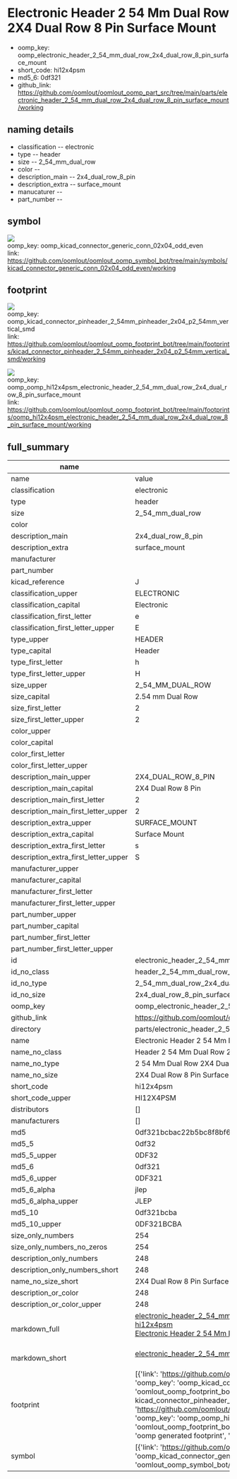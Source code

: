 # Electronic Header 2 54 Mm Dual Row 2X4 Dual Row 8 Pin Surface Mount

  
* oomp_key: oomp_electronic_header_2_54_mm_dual_row_2x4_dual_row_8_pin_surface_mount 
* short_code: hi12x4psm
* md5_6: 0df321  
* github_link: https://github.com/oomlout/oomlout_oomp_part_src/tree/main/parts/electronic_header_2_54_mm_dual_row_2x4_dual_row_8_pin_surface_mount/working  
## naming details
* classification -- electronic
* type -- header
* size -- 2_54_mm_dual_row
* color -- 
* description_main -- 2x4_dual_row_8_pin
* description_extra -- surface_mount
* manucaturer -- 
* part_number -- 



## symbol

![](symbol/{index}/working/working_600.png)  
oomp_key: oomp_kicad_connector_generic_conn_02x04_odd_even  
link: https://github.com/oomlout/oomlout_oomp_symbol_bot/tree/main/symbols/kicad_connector_generic_conn_02x04_odd_even/working  

## footprint

![](footprint/{index}/working/working_600.png)  
oomp_key: oomp_kicad_connector_pinheader_2_54mm_pinheader_2x04_p2_54mm_vertical_smd  
link: https://github.com/oomlout/oomlout_oomp_footprint_bot/tree/main/footprints/kicad_connector_pinheader_2_54mm_pinheader_2x04_p2_54mm_vertical_smd/working  

![](footprint/{index}/working/working_600.png)  
oomp_key: oomp_oomp_hi12x4psm_electronic_header_2_54_mm_dual_row_2x4_dual_row_8_pin_surface_mount  
link: https://github.com/oomlout/oomlout_oomp_footprint_bot/tree/main/footprints/oomp_hi12x4psm_electronic_header_2_54_mm_dual_row_2x4_dual_row_8_pin_surface_mount/working  

## full_summary
| name | value | 
| --- | --- | 
| name | value | 
| classification | electronic | 
| type | header | 
| size | 2_54_mm_dual_row | 
| color |  | 
| description_main | 2x4_dual_row_8_pin | 
| description_extra | surface_mount | 
| manufacturer |  | 
| part_number |  | 
| kicad_reference | J | 
| classification_upper | ELECTRONIC | 
| classification_capital | Electronic | 
| classification_first_letter | e | 
| classification_first_letter_upper | E | 
| type_upper | HEADER | 
| type_capital | Header | 
| type_first_letter | h | 
| type_first_letter_upper | H | 
| size_upper | 2_54_MM_DUAL_ROW | 
| size_capital | 2.54 mm Dual Row | 
| size_first_letter | 2 | 
| size_first_letter_upper | 2 | 
| color_upper |  | 
| color_capital |  | 
| color_first_letter |  | 
| color_first_letter_upper |  | 
| description_main_upper | 2X4_DUAL_ROW_8_PIN | 
| description_main_capital | 2X4 Dual Row 8 Pin | 
| description_main_first_letter | 2 | 
| description_main_first_letter_upper | 2 | 
| description_extra_upper | SURFACE_MOUNT | 
| description_extra_capital | Surface Mount | 
| description_extra_first_letter | s | 
| description_extra_first_letter_upper | S | 
| manufacturer_upper |  | 
| manufacturer_capital |  | 
| manufacturer_first_letter |  | 
| manufacturer_first_letter_upper |  | 
| part_number_upper |  | 
| part_number_capital |  | 
| part_number_first_letter |  | 
| part_number_first_letter_upper |  | 
| id | electronic_header_2_54_mm_dual_row_2x4_dual_row_8_pin_surface_mount | 
| id_no_class | header_2_54_mm_dual_row_2x4_dual_row_8_pin_surface_mount | 
| id_no_type | 2_54_mm_dual_row_2x4_dual_row_8_pin_surface_mount | 
| id_no_size | 2x4_dual_row_8_pin_surface_mount | 
| oomp_key | oomp_electronic_header_2_54_mm_dual_row_2x4_dual_row_8_pin_surface_mount | 
| github_link | https://github.com/oomlout/oomlout_oomp_part_src/tree/main/parts/electronic_header_2_54_mm_dual_row_2x4_dual_row_8_pin_surface_mount/working | 
| directory | parts/electronic_header_2_54_mm_dual_row_2x4_dual_row_8_pin_surface_mount | 
| name | Electronic Header 2 54 Mm Dual Row 2X4 Dual Row 8 Pin Surface Mount | 
| name_no_class | Header 2 54 Mm Dual Row 2X4 Dual Row 8 Pin Surface Mount | 
| name_no_type | 2 54 Mm Dual Row 2X4 Dual Row 8 Pin Surface Mount | 
| name_no_size | 2X4 Dual Row 8 Pin Surface Mount | 
| short_code | hi12x4psm | 
| short_code_upper | HI12X4PSM | 
| distributors | [] | 
| manufacturers | [] | 
| md5 | 0df321bcbac22b5bc8f8bf60cbab6c53 | 
| md5_5 | 0df32 | 
| md5_5_upper | 0DF32 | 
| md5_6 | 0df321 | 
| md5_6_upper | 0DF321 | 
| md5_6_alpha | jlep | 
| md5_6_alpha_upper | JLEP | 
| md5_10 | 0df321bcba | 
| md5_10_upper | 0DF321BCBA | 
| size_only_numbers | 254 | 
| size_only_numbers_no_zeros | 254 | 
| description_only_numbers | 248 | 
| description_only_numbers_short | 248 | 
| name_no_size_short | 2X4 Dual Row 8 Pin Surface Mount | 
| description_or_color | 248 | 
| description_or_color_upper | 248 | 
| markdown_full | [electronic_header_2_54_mm_dual_row_2x4_dual_row_8_pin_surface_mount](https://github.com/oomlout/oomlout_oomp_part_src/tree/main/parts/electronic_header_2_54_mm_dual_row_2x4_dual_row_8_pin_surface_mount/working)<br>[hi12x4psm](https://github.com/oomlout/oomlout_oomp_part_src/tree/main/parts/electronic_header_2_54_mm_dual_row_2x4_dual_row_8_pin_surface_mount/working)<br>[Electronic Header 2 54 Mm Dual Row 2X4 Dual Row 8 Pin Surface Mount](https://github.com/oomlout/oomlout_oomp_part_src/tree/main/parts/electronic_header_2_54_mm_dual_row_2x4_dual_row_8_pin_surface_mount/working)<br><br> | 
| markdown_short | [electronic_header_2_54_mm_dual_row_2x4_dual_row_8_pin_surface_mount](https://github.com/oomlout/oomlout_oomp_part_src/tree/main/parts/electronic_header_2_54_mm_dual_row_2x4_dual_row_8_pin_surface_mount/working)<br><br> | 
| footprint | [{'link': 'https://github.com/oomlout/oomlout_oomp_footprint_bot/tree/main/foootprntss/kicad_connector_pinheader_2_54mm_pinheader_2x04_p2_54mm_vertical_smd', 'oomp_key': 'oomp_kicad_connector_pinheader_2_54mm_pinheader_2x04_p2_54mm_vertical_smd', 'directory': 'oomlout_oomp_footprint_bot/footprints/kicad_connector_pinheader_2_54mm_pinheader_2x04_p2_54mm_vertical_smd//working/working.kicad_mod', 'note': 'source footprint kicad_connector_pinheader_2_54mm_pinheader_2x04_p2_54mm_vertical_smd', 'index': 0}, {'link': 'https://github.com/oomlout/oomlout_oomp_footprint_bot/tree/main/foootprntss/oomp_hi12x4psm_electronic_header_2_54_mm_dual_row_2x4_dual_row_8_pin_surface_mount', 'oomp_key': 'oomp_oomp_hi12x4psm_electronic_header_2_54_mm_dual_row_2x4_dual_row_8_pin_surface_mount', 'directory': 'oomlout_oomp_footprint_bot/footprints/oomp_hi12x4psm_electronic_header_2_54_mm_dual_row_2x4_dual_row_8_pin_surface_mount//working/working.kicad_mod', 'note': 'oomp generated footprint', 'index': 1}] | 
| symbol | [{'link': 'https://github.com/oomlout/oomlout_oomp_symbol_bot/tree/main/symbols/kicad_connector_generic_conn_02x04_odd_even', 'oomp_key': 'oomp_kicad_connector_generic_conn_02x04_odd_even', 'directory': 'oomlout_oomp_symbol_bot/symbols/kicad_connector_generic_conn_02x04_odd_even//working/working.kicad_sym', 'index': 0}] | 

